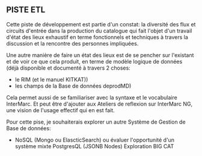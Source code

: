 
## PISTE ETL
Cette piste de développement est partie d'un constat: la diversité des flux et circuits d'entrée dans la production du catalogue
qui fait l'objet d'un travail d'état des lieux exhaustif en terme fonctionnels et techniques à travers la discussion et la rencontre des personnes impliquées.

Une autre manière de faire un état des lieux est de se pencher sur l'existant et de voir ce que cela produit,
en terme de modèle logique de données (déjà disponible et documenté à travers 2 choses:
  * le RIM (et le manuel KITKAT))
 * les champs de la Base de données deprodMD)

Cela permet aussi de se familiariser avec la syntaxe et le vocabulaire InterMarc.
Et peut être d'ajouter aux Ateliers de reflexion sur InterMarc NG, une vision de l'usage effectif qui en est fait.

Pour cette pise, je souhaiterais explorer un autre Système de Gestion de Base de données:
- NoSQL (Mongo ou ElascticSearch)
ou évaluer l'opportunité d'un système mixte PostgresQL (JSONB Nodes)
Exploration BIG  CAT
